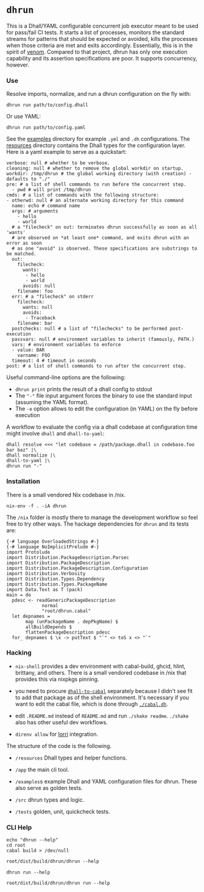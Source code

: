 `dhrun`
=======

This is a Dhall/YAML configurable concurrent job executor meant to be used for
pass/fail CI tests. It starts a list of processes, monitors the standard
streams for patterns that should be expected or avoided, kills the processes
when those criteria are met and exits accordingly. Essentially, this is in the
spirit of [venom](https://github.com/ovh/venom). Compared to that project,
dhrun has only one execution capability and its assertion specifications are
poor. It supports concurrency, however.

### Use

Resolve imports, normalize, and run a dhrun configuration on the fly with:

```{.bash}
dhrun run path/to/config.dhall 
```

Or use YAML:
```{.bash}
dhrun run path/to/config.yaml
```

See the [examples](./examples/) directory for example `.yml` and `.dh` configurations.
The [resources](./resources) directory contains the Dhall types for the configuration
layer. Here is a yaml example to serve as a quickstart:

```{.yaml}
verbose: null # whether to be verbose.
cleaning: null # whether to remove the global workdir on startup.
workdir: /tmp/dhrun # the global working directory (with creation) - defaults to "./"
pre: # a list of shell commands to run before the concurrent step.
  - pwd # will print /tmp/dhrun
cmds: # a list of commands with the following structure:
- otherwd: null # an alternate working directory for this command
  name: echo # command name 
  args: # arguments
    - hello
    - world
  # a "filecheck" on out: terminates dhrun successfully as soon as all 'wants'
  # are observed on *at least one* command, and exits dhrun with an error as soon 
  # as one "avoid" is observed. These specifications are substrings to be matched.
  out:
    filecheck:
      wants: 
       - hello
       - world
      avoids: null
    filename: foo
  err: # a "filecheck" on stderr
    filecheck:
      wants: null
      avoids:
       - Traceback
    filename: bar
  postchecks: null # a list of "filechecks" to be performed post-execution
  passvars: null # environment variables to inherit (famously, PATH.)
  vars: # environment variables to enforce 
  - value: BAR
    varname: FOO
  timeout: 4 # timeout in seconds
post: # a list of shell commands to run after the concurrent step.
```

Useful command-line options are the following:

- `dhrun print` prints the result of a dhall config to stdout
- The `"-"` file input argument forces the binary to use the standard input
  (assuming the YAML format).
- The `-e` option allows to edit the configuration (in YAML) on the fly before
  execution

A workflow to evaluate the config via a dhall codebase at configuration time
might involve `dhall` and `dhall-to-yaml`:

```{.bash}
dhall resolve <<< "let codebase = /path/package.dhall in codebase.foo bar baz" |\
dhall normalize |\
dhall-to-yaml |\
dhrun run "-" 
```

### Installation

There is a small vendored Nix codebase in /nix.

```
nix-env -f . -iA dhrun
```

The `/nix` folder is mostly there to manage the development workflow so feel
free to try other ways. The hackage dependencies for `dhrun` and its tests are:

```{.unwrap pipe="runhaskell | pandoc -t json"}
{-# language OverloadedStrings #-}
{-# language NoImplicitPrelude #-}
import Protolude
import Distribution.PackageDescription.Parsec
import Distribution.PackageDescription
import Distribution.PackageDescription.Configuration
import Distribution.Verbosity
import Distribution.Types.Dependency
import Distribution.Types.PackageName
import Data.Text as T (pack)
main = do
  pdesc <- readGenericPackageDescription
             normal
             "root/dhrun.cabal"
  let depnames =
       map (unPackageName . depPkgName) $
       allBuildDepends $
       flattenPackageDescription pdesc
  for_ depnames $ \x -> putText $ "`" <> toS x <> "`"
```

### Hacking

- `nix-shell` provides a dev environment with cabal-build, ghcid, hlint,
  brittany, and others. There is a small vendored codebase in /nix that
  provides this via nixpkgs pinning.  

- you need to procure
  [`dhall-to-cabal`](https://github.com/dhall-lang/dhall-to-cabal) separately
  because I didn't see fit to add that package as of the shell environment.
  It's necessary if you want to edit the cabal file, which is done through
  [`./cabal.dh`](./cabal.dh).

- edit `.README.md` instead of `README.md` and run `./shake readme`. `./shake`
  also has other useful dev workflows.

- `direnv allow` for [lorri](https://github.com/target/lorri) integration.

The structure of the code is the following.

- `/resources` Dhall types and helper functions.

- `/app` the main cli tool.

- `/examples`s example Dhall and YAML configuration files for dhrun. These
  also serve as golden tests.

- `/src` dhrun types and logic.

- `/tests` golden, unit, quickcheck tests.

### CLI Help

```{.hidden pipe="bash"}
echo "dhrun --help"
cd root
cabal build > /dev/null
```

```{.txt pipe="sh"}
root/dist/build/dhrun/dhrun --help
```

```{.bash}
dhrun run --help
```

```{.txt pipe="sh"}
root/dist/build/dhrun/dhrun run --help
```

